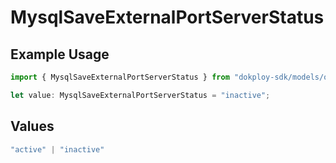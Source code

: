 # MysqlSaveExternalPortServerStatus

## Example Usage

```typescript
import { MysqlSaveExternalPortServerStatus } from "dokploy-sdk/models/operations";

let value: MysqlSaveExternalPortServerStatus = "inactive";
```

## Values

```typescript
"active" | "inactive"
```